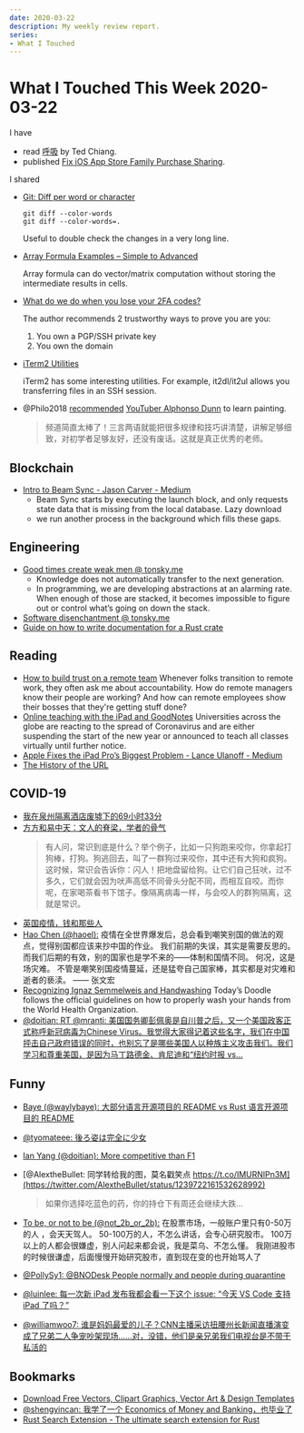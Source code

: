 ```yaml
---
date: 2020-03-22
description: My weekly review report.
series:
- What I Touched
---
```


# What I Touched This Week 2020-03-22

I have


* read [呼吸](https://www.goodreads.com/review/show/3241352212?utm_medium=api&utm_source=rss) by Ted Chiang.
* published [Fix iOS App Store Family Purchase Sharing](ia-writer://open?path=/Locations/_Publish/§%20Blog/Posts/Posts%20-%202020/2003%20-%20Fix%20iOS%20App%20Store%20Family%20Purchase%20Sharing/♯%20Fix%20iOS%20App%20Store%20Family%20Purchase%20Sharing.md).

<!--more-->

I shared

-   [Git: Diff per word or character](https://makandracards.com/makandra/28067-git-diff-per-word-or-character)

    ```
    git diff --color-words
    git diff --color-words=.
    ```

    Useful to double check the changes in a very long line.

-   [Array Formula Examples – Simple to Advanced](https://www.vertex42.com/blog/excel-formulas/array-formula-examples.html)

    Array formula can do vector/matrix computation without storing the intermediate results in cells.

-   [What do we do when you lose your 2FA codes?](https://sourcehut.org/blog/2020-03-04-when-you-lose-2fa/)

    The author recommends 2 trustworthy ways to prove you are you:

    1. You own a PGP/SSH private key
    2. You own the domain

-   [iTerm2 Utilities](https://www.iterm2.com/documentation-utilities.html)

    iTerm2 has some interesting utilities. For example, it2dl/it2ul allows you transferring files in an SSH session.

-   @Philo2018 [recommended](https://twitter.com/Philo2018/status/1238040503460843520) [YouTuber Alphonso Dunn](https://www.youtube.com/channel/UCoBapgfK_m6G7airg1rdn8w) to learn painting.

    > 频道简直太棒了！三言两语就能把很多规律和技巧讲清楚，讲解足够细致，对初学者足够友好，还没有废话。这就是真正优秀的老师。


## Blockchain

-   [Intro to Beam Sync - Jason Carver - Medium](https://medium.com/@jason.carver/intro-to-beam-sync-a0fd168be14a)
    -   Beam Sync starts by executing the launch block, and only requests state data that is missing from the local database.
        Lazy download
    -   we run another process in the background which fills these gaps.

## Engineering

-   [Good times create weak men @ tonsky.me](https://tonsky.me/blog/good-times-weak-men/)
    -   Knowledge does not automatically transfer to the next generation.
    -   In programming, we are developing abstractions at an alarming rate. When enough of those are stacked, it becomes impossible to figure out or control what’s going on down the stack.
-   [Software disenchantment @ tonsky.me](https://tonsky.me/blog/disenchantment/)
-   [Guide on how to write documentation for a Rust crate](https://blog.guillaume-gomez.fr/articles/2020-03-12+Guide+on+how+to+write+documentation+for+a+Rust+crate)

## Reading

-   [How to build trust on a remote team](https://zapier.com/blog/build-trust-remote-work/)
    Whenever folks transition to remote work, they often ask me about accountability. How do remote managers know their people are working? And how can remote employees show their bosses that they're getting stuff done?
-   [Online teaching with the iPad and GoodNotes](https://medium.goodnotes.com/online-teaching-with-the-ipad-and-goodnotes-d0909a75e530?source=rss----b20d6679c6e9---4)
    Universities across the globe are reacting to the spread of Coronavirus and are either suspending the start of the new year or announced to teach all classes virtually until further notice.
-   [Apple Fixes the iPad Pro’s Biggest Problem - Lance Ulanoff - Medium](https://medium.com/@LanceUlanoff/apple-fixes-the-ipad-pros-biggest-problem-bc74bc24eaea)
-   [The History of the URL](https://blog.cloudflare.com/the-history-of-the-url/)


## COVID-19

-   [我在泉州隔离酒店废墟下的69小时33分](https://mp.weixin.qq.com/s/46x-KBDEtrYza6xAQjh01g)
-   [方方和易中天：文人的脊梁，学者的骨气](http://mp.weixin.qq.com/s?__biz=MzI4OTc5MDEyNA==&mid=2247484449&idx=1&sn=54904937bb745bf7dd1c4e8d329fd0e0&chksm=ec2885e2db5f0cf4ed78f65054e32d07e192c005fef69517accb38cb091d241922c7834fad9e&mpshare=1&scene=1&srcid=0316MSXRX8yLXuE7LSKczDUK&sharer_sharetime=1584337539670&sharer_shareid=e7bb68422a42795eb26b0930876fa613)
    > 有人问，常识到底是什么？举个例子，比如一只狗跑来咬你，你拿起打狗棒，打狗。狗逃回去，叫了一群狗过来咬你，其中还有大狗和疯狗。这时候，常识会告诉你：闪人！把地盘留给狗。让它们自己狂吠，过不多久，它们就会因为吠声高低不同骨头分配不同，而相互自咬。而你呢，在家喝茶看书下馆子。像隔离病毒一样，与会咬人的群狗隔离，这就是常识。
-   [英国疫情，钱和那些人](http://mp.weixin.qq.com/s?__biz=MzA4OTQ2NzI1Nw==&mid=2650413014&idx=1&sn=1cc8f61f17f7bb2068505058bc122a74&chksm=8814c7c0bf634ed6995f24daefbfb282c1a6c32ad805b3aa03dedcc1b66bd8451a7f53f2d5dc&mpshare=1&scene=1&srcid=&sharer_sharetime=1584337525888&sharer_shareid=e7bb68422a42795eb26b0930876fa613)
-   [Hao Chen (@haoel):](https://twitter.com/haoel/status/1240503475504418816) 疫情在全世界爆发后，总会看到嘲笑别国的做法的观点，觉得别国都应该来抄中国的作业。 我们前期的失误，其实是需要反思的。 而我们后期的有效，别的国家也是学不来的——体制和国情不同。 何况，这是场灾难。 不管是嘲笑别国疫情蔓延，还是猛夸自己国家棒，其实都是对灾难和逝者的亵渎。 —— 张文宏
-   [Recognizing Ignaz Semmelweis and Handwashing](https://www.youtube.com/watch?v=h8OX0FNWANM)
    Today’s Doodle follows the official guidelines on how to properly wash your hands from the World Health Organization.
-   [@doitian: RT @mranti: 美国国务卿彭佩奥是自川普之后，又一个美国政客正式称呼新冠病毒为Chinese Virus。我觉得大家得记着这些名字，我们在中国抨击自己政府错误的同时，也别忘了是哪些美国人以种族主义攻击我们。我们学习和尊重美国，是因为马丁路德金、肯尼迪和“纽约时报 vs…](https://twitter.com/doitian/status/1241163178114834432)

## Funny

-   [Baye (@waylybaye): 大部分语言开源项目的 README vs Rust 语言开源项目的 README](https://twitter.com/waylybaye/status/1240484380239331328)
-   [@tyomateee: 後ろ姿は完全に少女](https://twitter.com/tyomateee/status/1239161039830171649)
-   [Ian Yang (@doitian): More competitive than F1](https://twitter.com/davdchristmas/status/1239196410857340933)
-   [@AlextheBullet: 同学转给我的图，莫名戳笑点 https://t.co/IMURNlPn3M](https://twitter.com/AlextheBullet/status/1239722161532628992)

    > 如果你选择吃蓝色的药，你的持仓下有周还会继续大跌…

-   [To be, or not to be (@not\_2b\_or\_2b):](https://twitter.com/not_2b_or_2b/status/1239515936043999233) 在股票市场，一般账户里只有0-50万的人 ，会天天驾人。 50-100万的人，不怎么讲话，会专心研究股市。 100万以上的人都会很嫌虚，别人问起来都会说，我是菜乌、不怎么懂。 我刚进股市的时候很谦虚，后面慢慢开始研究股市，直到现在变的也开始骂人了

-   [@PollySy1: @BNODesk People normally and people during quarantine](https://twitter.com/PollySy1/status/1240804429068226560)
-   [@luinlee: 每一次新 iPad 发布我都会看一下这个 issue: “今天 VS Code 支持 iPad 了吗？”](https://twitter.com/luinlee/status/1240262664728629248)
-   [@williamwoo7: 谁是妈妈最爱的儿子？CNN主播采访扭腰州长新闻直播演变成了兄弟二人争宠吵架现场......对，没错，他们是亲兄弟我们电视台是不带干私活的](https://twitter.com/williamwoo7/status/1240270525638696963)

## Bookmarks

-   [Download Free Vectors, Clipart Graphics, Vector Art & Design Templates](https://www.vecteezy.com/)
-   [@shengyincan: 我学了一个 Economics of Money and Banking，也毕业了](https://twitter.com/doitian/status/1239149884235591680)
-   [Rust Search Extension - The ultimate search extension for Rust](https://rust-search-extension.now.sh/)
